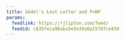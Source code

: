 ```yaml
---
title: Gödel’s Lost Letter and P=NP
params:
  feedlink: https://rjlipton.com/feed/
  feedid: c835feca98aba5e5e39a0a15707ce830
---
```

